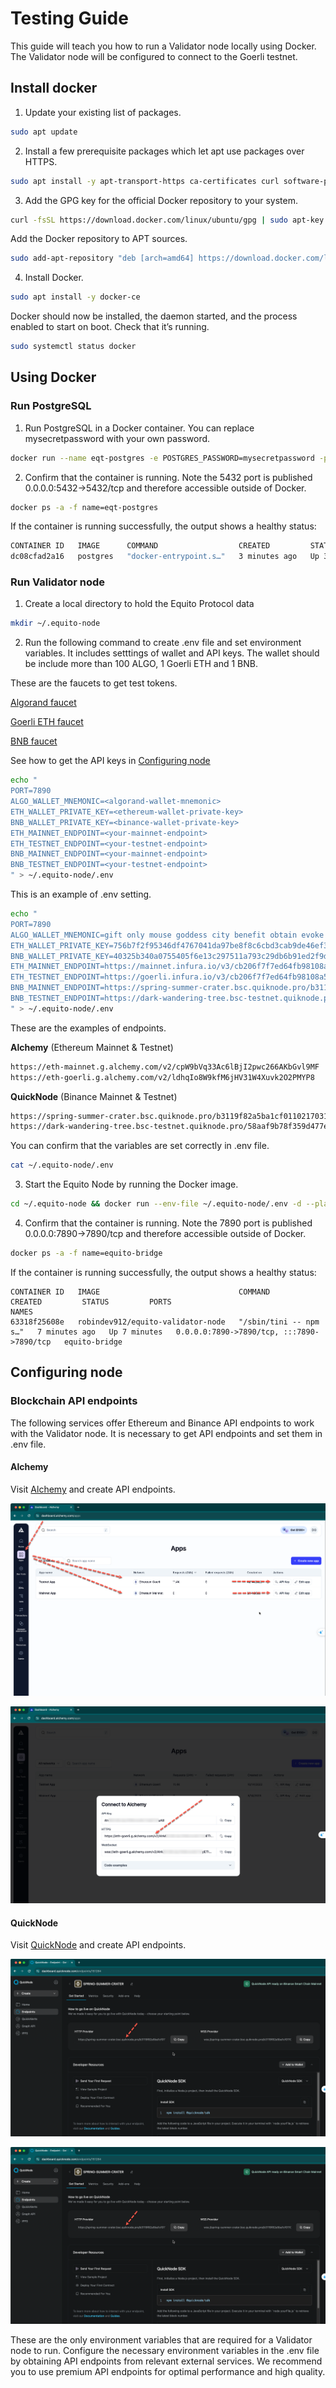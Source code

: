 # Testing Guide

This guide will teach you how to run a Validator node locally using Docker. The Validator node will be configured to connect to the Goerli testnet.

## Install docker

1. Update your existing list of packages.

```sh
sudo apt update
```

2. Install a few prerequisite packages which let apt use packages over HTTPS.

```sh
sudo apt install -y apt-transport-https ca-certificates curl software-properties-common
```

3. Add the GPG key for the official Docker repository to your system.

```sh
curl -fsSL https://download.docker.com/linux/ubuntu/gpg | sudo apt-key add -
```

Add the Docker repository to APT sources.

```sh
sudo add-apt-repository "deb [arch=amd64] https://download.docker.com/linux/ubuntu focal stable"
```

4. Install Docker.

```sh
sudo apt install -y docker-ce
```

Docker should now be installed, the daemon started, and the process enabled to start on boot. Check that it’s running.

```sh
sudo systemctl status docker
```

## Using Docker

### Run PostgreSQL

1. Run PostgreSQL in a Docker container. You can replace mysecretpassword with your own password.

```sh
docker run --name eqt-postgres -e POSTGRES_PASSWORD=mysecretpassword -p 5432:5432 -d postgres
```

2. Confirm that the container is running. Note the 5432 port is published 0.0.0.0:5432->5432/tcp and therefore accessible outside of Docker.

```sh
docker ps -a -f name=eqt-postgres
```

If the container is running successfully, the output shows a healthy status:

```sh
CONTAINER ID   IMAGE      COMMAND                  CREATED         STATUS         PORTS                    NAMES
dc08cfad2a16   postgres   "docker-entrypoint.s…"   3 minutes ago   Up 3 minutes   0.0.0.0:5432->5432/tcp   eqt-postgres
```

### Run Validator node

1. Create a local directory to hold the Equito Protocol data

```sh
mkdir ~/.equito-node
```

2. Run the following command to create .env file and set environment variables. It includes setttings of wallet and API keys. The wallet should be include more than 100 ALGO, 1 Goerli ETH and 1 BNB.

These are the faucets to get test tokens.

[Algorand faucet](https://bank.testnet.algorand.network/)

[Goerli ETH faucet](https://goerlifaucet.com/)

[BNB faucet](https://testnet.binance.org/faucet-smart)

See how to get the API keys in [Configuring node](#configuring-node)

```sh
echo "
PORT=7890
ALGO_WALLET_MNEMONIC=<algorand-wallet-mnemonic>
ETH_WALLET_PRIVATE_KEY=<ethereum-wallet-private-key>
BNB_WALLET_PRIVATE_KEY=<binance-wallet-private-key>
ETH_MAINNET_ENDPOINT=<your-mainnet-endpoint>
ETH_TESTNET_ENDPOINT=<your-testnet-endpoint>
BNB_MAINNET_ENDPOINT=<your-mainnet-endpoint>
BNB_TESTNET_ENDPOINT=<your-testnet-endpoint>
" > ~/.equito-node/.env
```

This is an example of .env setting.

```sh
echo "
PORT=7890
ALGO_WALLET_MNEMONIC=gift only mouse goddess city benefit obtain evoke excite predict safe neither purpose route sock unfold boil pass battle agent body what abandon finish anchor
ETH_WALLET_PRIVATE_KEY=756b7f2f95346df4767041da97be8f8c6cbd3cab9de46ef31c85b4af1c507c5a
BNB_WALLET_PRIVATE_KEY=40325b340a0755405f6e13c297511a793c29db6b91ed2f9d6999d5624caccf3c
ETH_MAINNET_ENDPOINT=https://mainnet.infura.io/v3/cb206f7f7ed64fb98108a56fac39f934
ETH_TESTNET_ENDPOINT=https://goerli.infura.io/v3/cb206f7f7ed64fb98108a56fac39f934
BNB_MAINNET_ENDPOINT=https://spring-summer-crater.bsc.quiknode.pro/b3119f82a5ba1cf011021703136fddfde26a69a2/
BNB_TESTNET_ENDPOINT=https://dark-wandering-tree.bsc-testnet.quiknode.pro/58aaf9b78f359d477e060faf24bb51c4c2d2389c/
" > ~/.equito-node/.env
```

These are the examples of endpoints.

**Alchemy** (Ethereum Mainnet & Testnet)

```sh
https://eth-mainnet.g.alchemy.com/v2/cpW9bVq33Ac6lBjI2pwc266AKbGvl9MF
https://eth-goerli.g.alchemy.com/v2/ldhqIo8W9kfM6jHV31W4Xuvk2O2PMYP8
```

**QuickNode** (Binance Mainnet & Testnet)

```sh
https://spring-summer-crater.bsc.quiknode.pro/b3119f82a5ba1cf011021703136fddfde26a69a2/
https://dark-wandering-tree.bsc-testnet.quiknode.pro/58aaf9b78f359d477e060faf24bb51c4c2d2389c/
```

You can confirm that the variables are set correctly in .env file.

```sh
cat ~/.equito-node/.env
```

3. Start the Equito Node by running the Docker image.

```sh
cd ~/.equito-node && docker run --env-file ~/.equito-node/.env -d --platform linux/x86_64/v8 --name equito-bridge -it -p 7890:7890 robindev912/equito-validator-node
```

4. Confirm that the container is running. Note the 7890 port is published 0.0.0.0:7890->7890/tcp and therefore accessible outside of Docker.

```sh
docker ps -a -f name=equito-bridge
```

If the container is running successfully, the output shows a healthy status:

```
CONTAINER ID   IMAGE                               COMMAND                  CREATED         STATUS         PORTS                                       NAMES
63318f25608e   robindev912/equito-validator-node   "/sbin/tini -- npm s…"   7 minutes ago   Up 7 minutes   0.0.0.0:7890->7890/tcp, :::7890->7890/tcp   equito-bridge
```

## Configuring node

### Blockchain API endpoints

The following services offer Ethereum and Binance API endpoints to work with the Validator node.
It is necessary to get API endpoints and set them in .env file.

#### Alchemy

Visit [Alchemy](https://www.alchemy.com/) and create API endpoints.

![Alchemy](./pics/alchemy.png)

![Alchemy Endpoint](./pics/alchemy-endpoint.png)

#### QuickNode

Visit [QuickNode](https://www.quicknode.com/) and create API endpoints.

![QuickNode](./quicknode-endpoint.png)

![QuickNode Endpoint](./quicknode-endpoint.png)

These are the only environment variables that are required for a Validator node to run.
Configure the necessary environment variables in the .env file by obtaining API endpoints from relevant external services.
We recommend you to use premium API endpoints for optimal performance and high quality.
